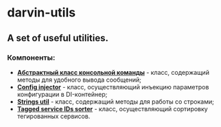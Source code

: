 # darvin-utils

## A set of useful utilities.

### Компоненты:

- [**Абстрактный класс консольной команды**](/Command/AbstractContainerAwareCommand.php) - класс, содержащий методы для
 удобного вывода сообщений;
- [**Config injector**](/Resources/doc/config_injector.md) - класс, осуществляющий инъекцию параметров конфигурации в
 DI-контейнер;
- [**Strings util**](/Strings/StringsUtil.php) - класс, содержащий методы для работы со строками;
- [**Tagged service IDs sorter**](/Resources/doc/tagged_service_ids_sorter.md) - класс, осуществляющий сортировку
 тегированных сервисов.
